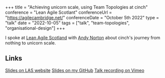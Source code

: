 +++
title =  "Achieving unicorn scale, using Team Topologies at cinch"
conference = "Lean Agile Scotlant"
conferenceUrl = "https://agilecambridge.net/"
conferenceDate = "October 5th 2022"
type = "talk"
date = "2022-10-05"
tags = ["talk", "team-topologies", "organisational-design"]
+++

I spoke at [Lean Agile Scotland](https://leanagile.scot/programme/unicorn-scale-team-topologies-cinch) with [Andy Norton](https://twitter.com/andyjnorton) about cinch's journey from nothing to unicorn scale.

## Links

[Slides on LAS website](https://leanagile.scot/sites/default/files/resources/Lean%20Agile%20Scotland%20-%20Achieving%20unicorn%20scale%20-%20Using%20Team%20Topologies%20at%20cinch.pdf)
[Slides on my GitHub](https://github.com/Apostolos-Daniel/slides/blob/main/2022-lean-agile-scotland/achieving-unicorn-scale-using-team-topologies-at-cinch.pdf)
[Talk recording on Vimeo](https://vimeo.com/780289068)
